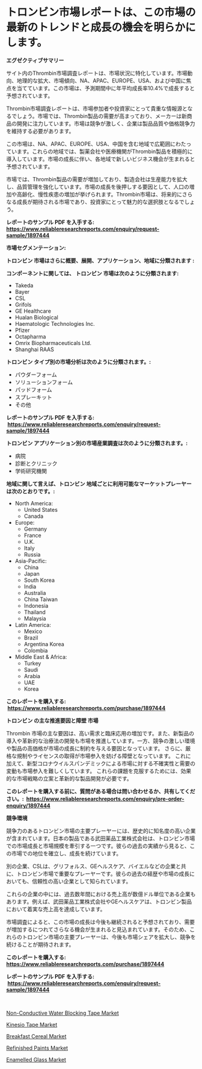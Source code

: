 <p><h1>トロンビン市場レポートは、この市場の最新のトレンドと成長の機会を明らかにします。</h1></p><p><strong>エグゼクティブサマリー</strong></p>
<p><p>サイト内のThrombin市場調査レポートは、市場状況に特化しています。市場動向、地理的な拡大、市場傾向、NA、APAC、EUROPE、USA、および中国に焦点を当てています。この市場は、予測期間中に年平均成長率10.4%で成長すると予想されています。</p><p>Thrombin市場調査レポートは、市場参加者や投資家にとって貴重な情報源となるでしょう。市場では、Thrombin製品の需要が高まっており、メーカーは新商品の開発に注力しています。市場は競争が激しく、企業は製品品質や価格競争力を維持する必要があります。</p><p>この市場は、NA、APAC、EUROPE、USA、中国を含む地域で広範囲にわたっています。これらの地域では、製薬会社や医療機関がThrombin製品を積極的に導入しています。市場の成長に伴い、各地域で新しいビジネス機会が生まれると予想されています。</p><p>市場では、Thrombin製品の需要が増加しており、製造会社は生産能力を拡大し、品質管理を強化しています。市場の成長を後押しする要因として、人口の増加や高齢化、慢性疾患の増加が挙げられます。Thrombin市場は、将来的にさらなる成長が期待される市場であり、投資家にとって魅力的な選択肢となるでしょう。</p></p>
<p><strong>レポートのサンプル PDF を入手する: <a href="https://www.reliableresearchreports.com/enquiry/request-sample/1897444">https://www.reliableresearchreports.com/enquiry/request-sample/1897444</a></strong></p>
<p><strong>市場セグメンテーション:</strong></p>
<p><strong> トロンビン 市場はさらに概要、展開、アプリケーション、地域に分類されます :</strong></p>
<p><strong>コンポーネントに関しては、 トロンビン 市場は次のように分類されます: &nbsp;</strong></p>
<p><ul><li>Takeda</li><li>Bayer</li><li>CSL</li><li>Grifols</li><li>GE Healthcare</li><li>Hualan Biological</li><li>Haematologic Technologies Inc.</li><li>Pfizer</li><li>Octapharma</li><li>Omrix Biopharmaceuticals Ltd.</li><li>Shanghai RAAS</li></ul></p>
<p><strong> トロンビン タイプ別の市場分析は次のように分類されます。:</strong></p>
<p><ul><li>パウダーフォーム</li><li>ソリューションフォーム</li><li>パッドフォーム</li><li>スプレーキット</li><li>その他</li></ul></p>
<p><strong>レポートのサンプル PDF を入手する: &nbsp;<a href="https://www.reliableresearchreports.com/enquiry/request-sample/1897444">https://www.reliableresearchreports.com/enquiry/request-sample/1897444</a></strong></p>
<p><strong> トロンビン アプリケーション別の市場産業調査は次のように分類されます。:</strong></p>
<p><ul><li>病院</li><li>診断とクリニック</li><li>学術研究機関</li></ul></p>
<p><strong>地域に関して言えば、トロンビン 地域ごとに利用可能なマーケットプレーヤーは次のとおりです。:</strong></p>
<p><ul>
    <li>
        North America:
        <ul>
            <li>United States</li>
            <li>Canada</li>
        </ul>
    </li>
    <li>
        Europe:
        <ul>
            <li>Germany</li>
            <li>France</li>
            <li>U.K.</li>
            <li>Italy</li>
            <li>Russia</li>
        </ul>
    </li>
    <li>
        Asia-Pacific:
        <ul>
            <li>China</li>
            <li>Japan</li>
            <li>South Korea</li>
            <li>India</li>
            <li>Australia</li>
            <li>China Taiwan</li>
            <li>Indonesia</li>
            <li>Thailand</li>
            <li>Malaysia</li>
        </ul>
    </li>
    <li>
        Latin America:
        <ul>
            <li>Mexico</li>
            <li>Brazil</li>
            <li>Argentina Korea</li>
            <li>Colombia</li>
        </ul>
    </li>
    <li>
        Middle East & Africa:
        <ul>
            <li>Turkey</li>
            <li>Saudi</li>
            <li>Arabia</li>
            <li>UAE</li>
            <li>Korea</li>
        </ul>
    </li>
    </ul></p>
<p><strong>このレポートを購入する: &nbsp;<a href="https://www.reliableresearchreports.com/purchase/1897444">https://www.reliableresearchreports.com/purchase/1897444</a></strong></p>
<p><strong>トロンビン の主な推進要因と障壁 市場</strong></p>
<p><p>Thrombin 市場の主な要因は、高い需求と臨床応用の増加です。また、新製品の導入や革新的な治療法の開発も市場を推進しています。一方、競争の激しい環境や製品の高価格が市場の成長に制約を与える要因となっています。 さらに、厳格な規制やライセンスの取得が市場参入を妨げる障壁となっています。 これに加えて、新型コロナウイルスパンデミックによる市場に対する不確実性と需要の変動も市場参入を難しくしています。 これらの課題を克服するためには、効果的な市場戦略の立案と革新的な製品開発が必要です。</p></p>
<p><strong>このレポートを購入する前に、質問がある場合は問い合わせるか、共有してください。:&nbsp; <a href="https://www.reliableresearchreports.com/enquiry/pre-order-enquiry/1897444">https://www.reliableresearchreports.com/enquiry/pre-order-enquiry/1897444</a></strong></p>
<p><strong>競争環境</strong></p>
<p><p>競争力のあるトロンビン市場の主要プレーヤーには、歴史的に知名度の高い企業が含まれています。日本の製品である武田薬品工業株式会社は、トロンビン市場での市場成長と市場規模を牽引する一つです。彼らの過去の実績から見ると、この市場での地位を確立し、成長を続けています。</p><p>別の企業、CSLは、グリフォルス、GEヘルスケア、バイエルなどの企業と共に、トロンビン市場で重要なプレーヤーです。彼らの過去の経歴や市場の成長においても、信頼性の高い企業として知られています。</p><p>これらの企業の中には、過去数年間における売上高が数億ドル単位である企業もあります。例えば、武田薬品工業株式会社やGEヘルスケアは、トロンビン製品において着実な売上高を達成しています。</p><p>市場調査によると、この市場の成長は今後も継続されると予想されており、需要が増加するにつれてさらなる機会が生まれると見込まれています。そのため、これらのトロンビン市場の主要プレーヤーは、今後も市場シェアを拡大し、競争を続けることが期待されます。</p></p>
<p><strong>このレポートを購入する: &nbsp; <a href="https://www.reliableresearchreports.com/purchase/1897444">https://www.reliableresearchreports.com/purchase/1897444</a></strong></p>
<p><strong>レポートのサンプル PDF を入手する: &nbsp;<a href="https://www.reliableresearchreports.com/enquiry/request-sample/1897444">https://www.reliableresearchreports.com/enquiry/request-sample/1897444</a></strong><strong></strong></p>
<p>&nbsp;</p>
<p><p><a href="https://issuu.com/reportprime-2/docs/non-conductive-water-blocking-tape-market-size-203">Non-Conductive Water Blocking Tape Market</a></p><p><a href="https://scarlet-rocket-c63.notion.site/Kinesio-Tape-Market-Size-Share-Trends-Analysis-Report-By-Material-By-Type-By-End-user-By-Regio-98abf81bf5b74cfe957e4fe7e4ce57d7">Kinesio Tape Market</a></p><p><a href="https://view.publitas.com/reportprime-1/insights-into-breakfast-cereal-market-size-analysing-market-share-trends-and-growth-from-2024-to-2031/">Breakfast Cereal Market</a></p><p><a href="https://issuu.com/reportprime-2/docs/refinished-paints-market-size-2030.pptx">Refinished Paints Market</a></p><p><a href="https://github.com/johnbach50/Market-Research-Report-List-2/blob/main/enamelled-glass-market.md">Enamelled Glass Market</a></p></p>